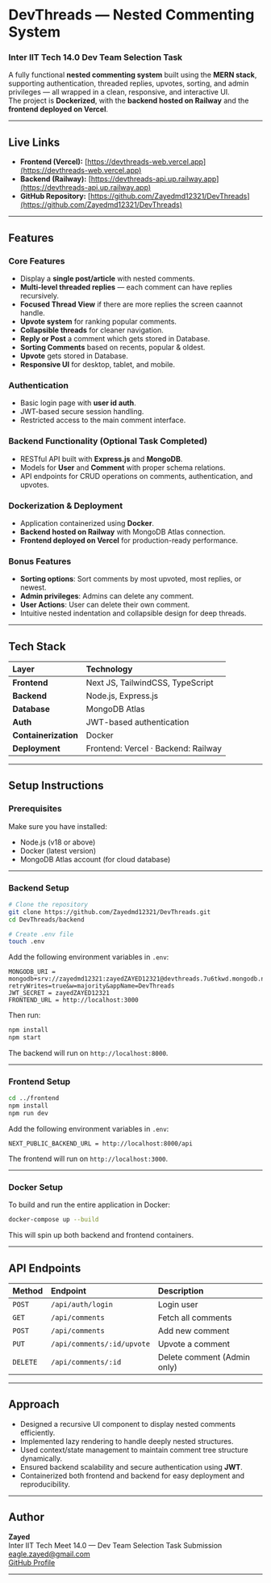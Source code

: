 # DevThreads — Nested Commenting System  
### Inter IIT Tech 14.0 Dev Team Selection Task  

A fully functional **nested commenting system** built using the **MERN stack**, supporting authentication, threaded replies, upvotes, sorting, and admin privileges — all wrapped in a clean, responsive, and interactive UI.  
The project is **Dockerized**, with the **backend hosted on Railway** and the **frontend deployed on Vercel**.

---

## Live Links  

- **Frontend (Vercel):** [https://devthreads-web.vercel.app](https://devthreads-web.vercel.app)  
- **Backend (Railway):** [https://devthreads-api.up.railway.app](https://devthreads-api.up.railway.app)  
- **GitHub Repository:** [https://github.com/Zayedmd12321/DevThreads](https://github.com/Zayedmd12321/DevThreads)

---

## Features  

### Core Features  
- Display a **single post/article** with nested comments.  
- **Multi-level threaded replies** — each comment can have replies recursively. 
- **Focused Thread View** if there are more replies the screen caannot handle. 
- **Upvote system** for ranking popular comments.  
- **Collapsible threads** for cleaner navigation.
- **Reply or Post** a comment which gets stored in Database.  
- **Sorting Comments** based on recents, popular & oldest.
- **Upvote** gets stored in Database. 
- **Responsive UI** for desktop, tablet, and mobile.  

### Authentication  
- Basic login page with **user id auth**.  
- JWT-based secure session handling.  
- Restricted access to the main comment interface.  

### Backend Functionality (Optional Task Completed)  
- RESTful API built with **Express.js** and **MongoDB**.  
- Models for **User** and **Comment** with proper schema relations.  
- API endpoints for CRUD operations on comments, authentication, and upvotes.  

### Dockerization & Deployment  
- Application containerized using **Docker**.  
- **Backend hosted on Railway** with MongoDB Atlas connection.  
- **Frontend deployed on Vercel** for production-ready performance.  

### Bonus Features  
- **Sorting options**: Sort comments by most upvoted, most replies, or newest.  
- **Admin privileges**: Admins can delete any comment.  
- **User Actions**: User can delete their own comment.
- Intuitive nested indentation and collapsible design for deep threads.  

---

## Tech Stack  

| Layer | Technology |
|:------|:------------|
| **Frontend** | Next JS, TailwindCSS, TypeScript |
| **Backend** | Node.js, Express.js |
| **Database** | MongoDB Atlas |
| **Auth** | JWT-based authentication |
| **Containerization** | Docker |
| **Deployment** | Frontend: Vercel · Backend: Railway |

---

## Setup Instructions  

### Prerequisites  
Make sure you have installed:  
- Node.js (v18 or above)  
- Docker (latest version)  
- MongoDB Atlas account (for cloud database)  

---

### Backend Setup  

```bash
# Clone the repository
git clone https://github.com/Zayedmd12321/DevThreads.git
cd DevThreads/backend

# Create .env file
touch .env
```

Add the following environment variables in `.env`:

```env
MONGODB_URI = mongodb+srv://zayedmd12321:zayedZAYED12321@devthreads.7u6tkwd.mongodb.net/?retryWrites=true&w=majority&appName=DevThreads
JWT_SECRET = zayedZAYED12321
FRONTEND_URL = http://localhost:3000
```

Then run:

```bash
npm install
npm start
```

The backend will run on `http://localhost:8000`.

---

### Frontend Setup  

```bash
cd ../frontend
npm install
npm run dev
```

Add the following environment variables in `.env`:

```env
NEXT_PUBLIC_BACKEND_URL = http://localhost:8000/api
```

The frontend will run on `http://localhost:3000`.

---

### Docker Setup  

To build and run the entire application in Docker:

```bash
docker-compose up --build
```

This will spin up both backend and frontend containers.

---

## API Endpoints  

| Method | Endpoint | Description |
|:--------|:----------|:-------------|
| `POST` | `/api/auth/login` | Login user |
| `GET` | `/api/comments` | Fetch all comments |
| `POST` | `/api/comments` | Add new comment |
| `PUT` | `/api/comments/:id/upvote` | Upvote a comment |
| `DELETE` | `/api/comments/:id` | Delete comment (Admin only) |

---

## Approach  

- Designed a recursive UI component to display nested comments efficiently.  
- Implemented lazy rendering to handle deeply nested structures.  
- Used context/state management to maintain comment tree structure dynamically.    
- Ensured backend scalability and secure authentication using **JWT**.  
- Containerized both frontend and backend for easy deployment and reproducibility.  

---

## Author  

**Zayed**  
Inter IIT Tech Meet 14.0 — Dev Team Selection Task Submission  
[eagle.zayed@gmail.com](mailto:zayedmd12321@gmail.com)  
[GitHub Profile](https://github.com/Zayedmd12321)

---
